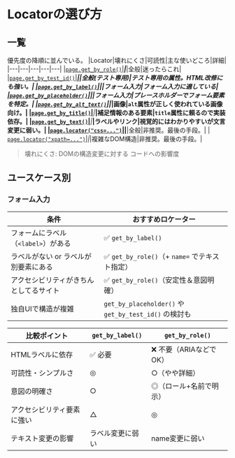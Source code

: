 # Locatorの選び方

## 一覧
優先度の降順に並んでいる。
|Locator|壊れにくさ|可読性|主な使いどころ|詳細|
|---|---|---|---|---|
|[`page.get_by_role()`](https://playwright.dev/python/docs/locators#locate-by-role)|*****|*****|全般|迷ったらこれ|
|[`page.get_by_test_id()`](https://playwright.dev/python/docs/locators#locate-by-test-id)|*****|****|全般(テスト専用)|テスト専用の属性。HTML改修にも強い。|
|[`page.get_by_label()`](https://playwright.dev/python/docs/locators#locate-by-label)|****|****|フォーム入力|フォーム入力に適している|
|[`page.get_by_placeholder()`](https://playwright.dev/python/docs/locators#locate-by-placeholder)|****|****|フォーム入力|プレースホルダーでフォーム要素を特定。|
|[`page.get_by_alt_text()`](https://playwright.dev/python/docs/locators#locate-by-alt-text)|****|***|画像|`alt`属性が正しく使われている画像向け。|
|[`page.get_by_title()`](https://playwright.dev/python/docs/locators#locate-by-title)|***|***|補足情報のある要素|`title`属性に頼るので実装依存。|
|[`page.get_by_text()`](https://playwright.dev/python/docs/locators#locate-by-text)|***|*****|ラベルやリンク|視覚的にはわかりやすいが文言変更に弱い。|
|[`page.locator("css=...")`](https://playwright.dev/python/docs/locators#locate-by-css-or-xpath)|**|**|全般|非推奨。最後の手段。|
|[ `page.locator("xpath=...")`](https://playwright.dev/python/docs/locators#locate-by-css-or-xpath)|*|*|複雑なDOM構造|非推奨。最後の手段。|

> 壊れにくさ: DOMの構造変更に対する コードへの影響度

## ユースケース別

### フォーム入力

| 条件 | おすすめロケーター|
|---|---|
|フォームにラベル（`<label>`）がある| ✅ `get_by_label()`|
|ラベルがない or ラベルが別要素にある| ✅ `get_by_role()`（+ `name=` でテキスト指定）              |
|アクセシビリティがきちんとしてるサイト| ✅ `get_by_role()`（安定性＆意図明確）|
|独自UIで構造が複雑| `get_by_placeholder()` や`get_by_test_id()` の検討も|

| 比較ポイント | `get_by_label()` | `get_by_role()` |
|--------------|------------------|-----------------|
| HTMLラベルに依存 | ✅ 必要 | ❌ 不要（ARIAなどでOK） |
| 可読性・シンプルさ | ◎ | ○（やや詳細） |
| 意図の明確さ | ○ | ◎（ロール+名前で明示） |
| アクセシビリティ要素に強い | △ | ◎ |
| テキスト変更の影響 | ラベル変更に弱い | name変更に弱い |


